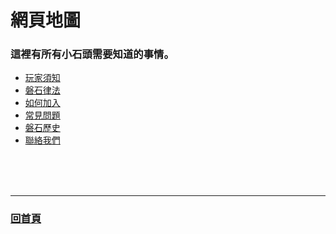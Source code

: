 # 網頁地圖
### 這裡有所有小石頭需要知道的事情。

- [玩家須知](https://rock-mc.github.io/notice/)
- [磐石律法](https://rock-mc.github.io/rule/)
- [如何加入](https://rock-mc.github.io/howtojoin/)
- [常見問題](https://rock-mc.github.io/qa/)
- [磐石歷史](https://rock-mc.github.io/history/)
- [聯絡我們](https://rock-mc.github.io/contact/)
<br>
<br>
<br>

------  
### [回首頁](https://rock-mc.github.io/)
